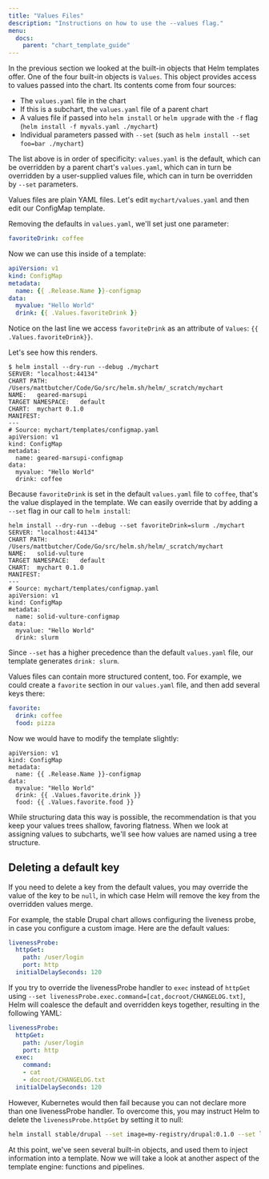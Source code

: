 ```yaml
---
title: "Values Files"
description: "Instructions on how to use the --values flag."
menu:
  docs:
    parent: "chart_template_guide"
---
```


In the previous section we looked at the built-in objects that Helm templates offer. One of the four built-in objects is `Values`. This object provides access to values passed into the chart. Its contents come from four sources:

- The `values.yaml` file in the chart
- If this is a subchart, the `values.yaml` file of a parent chart
- A values file if passed into `helm install` or `helm upgrade` with the `-f` flag (`helm install -f myvals.yaml ./mychart`)
- Individual parameters passed with `--set` (such as `helm install --set foo=bar ./mychart`)

The list above is in order of specificity: `values.yaml` is the default, which can be overridden by a parent chart's `values.yaml`, which can in turn be overridden by a user-supplied values file, which can in turn be overridden by `--set` parameters.

Values files are plain YAML files. Let's edit `mychart/values.yaml` and then edit our ConfigMap template.

Removing the defaults in `values.yaml`, we'll set just one parameter:

```yaml
favoriteDrink: coffee
```

Now we can use this inside of a template:

```yaml
apiVersion: v1
kind: ConfigMap
metadata:
  name: {{ .Release.Name }}-configmap
data:
  myvalue: "Hello World"
  drink: {{ .Values.favoriteDrink }}
```

Notice on the last line we access `favoriteDrink` as an attribute of `Values`: `{{ .Values.favoriteDrink}}`.

Let's see how this renders.

```console
$ helm install --dry-run --debug ./mychart
SERVER: "localhost:44134"
CHART PATH: /Users/mattbutcher/Code/Go/src/helm.sh/helm/_scratch/mychart
NAME:   geared-marsupi
TARGET NAMESPACE:   default
CHART:  mychart 0.1.0
MANIFEST:
---
# Source: mychart/templates/configmap.yaml
apiVersion: v1
kind: ConfigMap
metadata:
  name: geared-marsupi-configmap
data:
  myvalue: "Hello World"
  drink: coffee
```

Because `favoriteDrink` is set in the default `values.yaml` file to `coffee`, that's the value displayed in the template. We can easily override that by adding a `--set` flag in our call to `helm install`:

```
helm install --dry-run --debug --set favoriteDrink=slurm ./mychart
SERVER: "localhost:44134"
CHART PATH: /Users/mattbutcher/Code/Go/src/helm.sh/helm/_scratch/mychart
NAME:   solid-vulture
TARGET NAMESPACE:   default
CHART:  mychart 0.1.0
MANIFEST:
---
# Source: mychart/templates/configmap.yaml
apiVersion: v1
kind: ConfigMap
metadata:
  name: solid-vulture-configmap
data:
  myvalue: "Hello World"
  drink: slurm
```

Since `--set` has a higher precedence than the default `values.yaml` file, our template generates `drink: slurm`.

Values files can contain more structured content, too. For example, we could create a `favorite` section in our `values.yaml` file, and then add several keys there:

```yaml
favorite:
  drink: coffee
  food: pizza
```

Now we would have to modify the template slightly:

```
apiVersion: v1
kind: ConfigMap
metadata:
  name: {{ .Release.Name }}-configmap
data:
  myvalue: "Hello World"
  drink: {{ .Values.favorite.drink }}
  food: {{ .Values.favorite.food }}
```

While structuring data this way is possible, the recommendation is that you keep your values trees shallow, favoring flatness. When we look at assigning values to subcharts, we'll see how values are named using a tree structure.

## Deleting a default key

If you need to delete a key from the default values, you may override the value of the key to be `null`, in which case Helm will remove the key from the overridden values merge.

For example, the stable Drupal chart allows configuring the liveness probe, in case you configure a custom image. Here are the default values:
```yaml
livenessProbe:
  httpGet:
    path: /user/login
    port: http
  initialDelaySeconds: 120
```

If you try to override the livenessProbe handler to `exec` instead of `httpGet` using `--set livenessProbe.exec.command=[cat,docroot/CHANGELOG.txt]`, Helm will coalesce the default and overridden keys together, resulting in the following YAML:
```yaml
livenessProbe:
  httpGet:
    path: /user/login
    port: http
  exec:
    command:
    - cat
    - docroot/CHANGELOG.txt
  initialDelaySeconds: 120
```

However, Kubernetes would then fail because you can not declare more than one livenessProbe handler. To overcome this, you may instruct Helm to delete the `livenessProbe.httpGet` by setting it to null:
```sh
helm install stable/drupal --set image=my-registry/drupal:0.1.0 --set livenessProbe.exec.command=[cat,docroot/CHANGELOG.txt] --set livenessProbe.httpGet=null
```

At this point, we've seen several built-in objects, and used them to inject information into a template. Now we will take a look at another aspect of the template engine: functions and pipelines.
